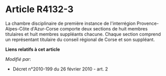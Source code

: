 # Article R4132-3

La chambre disciplinaire de première instance de l'interrégion Provence-Alpes-Côte d'Azur-Corse comporte deux sections de
huit membres titulaires et huit membres suppléants chacune. Chaque section comprend un représentant titulaire du conseil
régional de Corse et son suppléant.

**Liens relatifs à cet article**

_Modifié par_:

  - Décret n°2010-199 du 26 février 2010 - art. 2
